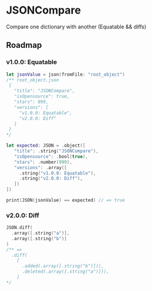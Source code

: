# JSONCompare

Compare one dictionary with another (Equatable && diffs)

## Roadmap

### v1.0.0: Equatable

```swift
let jsonValue = json(fromFile: "root_object")
/** root_object.json
 {
   "title": "JSONCompare",
   "isOpensource": true,
   "stars": 999,
   "versions": [
     "v1.0.0: Equatable",
     "v2.0.0: Diff"
   ]
 }
*/

let expected: JSON = .object([
   "title": .string("JSONCompare"),
   "isOpensource": .bool(true),
   "stars": .number(999),
   "versions": .array([
     .string("v1.0.0: Equatable"),
     .string("v2.0.0: Diff"),
   ])
])

print(JSON(jsonValue) == expected) // => true
```

### v2.0.0: Diff

```swift
JSON.diff(
  .array([.string("a")],
  .array([.string("b")]
)
/** =>
  .diff(
    [
      .added(.array([.string("b")])),
      .deleted(.array([.string("a")])),
    ]
*/
```
